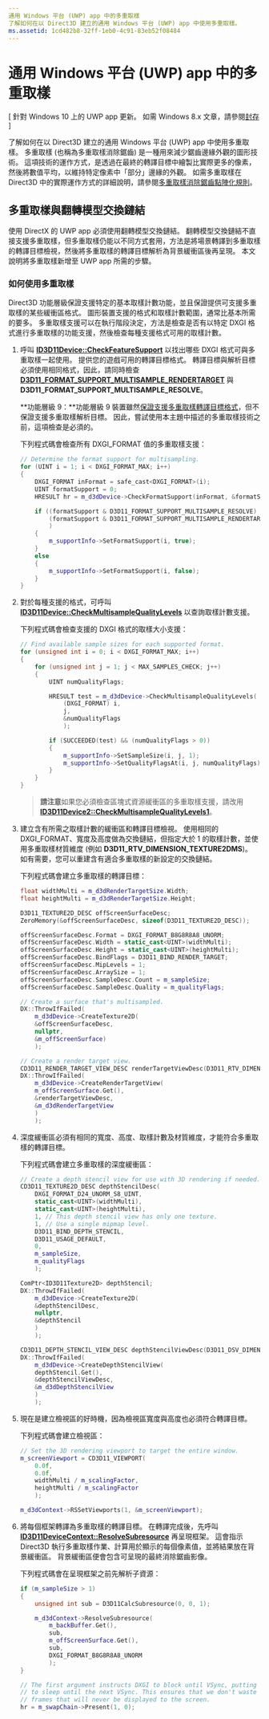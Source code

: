 ```yaml
---
通用 Windows 平台 (UWP) app 中的多重取樣
了解如何在以 Direct3D 建立的通用 Windows 平台 (UWP) app 中使用多重取樣。
ms.assetid: 1cd482b8-32ff-1eb0-4c91-83eb52f08484
---
```


# <span id="dev_gaming.multisampling__multi-sample_anti_aliasing__in_windows_store_apps"> </span> 通用 Windows 平台 (UWP) app 中的多重取樣


\[ 針對 Windows 10 上的 UWP app 更新。 如需 Windows 8.x 文章，請參閱[封存](http://go.microsoft.com/fwlink/p/?linkid=619132) \]

了解如何在以 Direct3D 建立的通用 Windows 平台 (UWP) app 中使用多重取樣。 多重取樣 (也稱為多重取樣消除鋸齒) 是一種用來減少鋸齒邊緣外觀的圖形技術。 這項技術的運作方式，是透過在最終的轉譯目標中繪製比實際更多的像素，然後將數值平均，以維持特定像素中「部分」邊緣的外觀。 如需多重取樣在 Direct3D 中的實際運作方式的詳細說明，請參閱[多重取樣消除鋸齒點陣化規則](https://msdn.microsoft.com/library/windows/desktop/cc627092#Multisample)。

## 多重取樣與翻轉模型交換鏈結


使用 DirectX 的 UWP app 必須使用翻轉模型交換鏈結。 翻轉模型交換鏈結不直接支援多重取樣，但多重取樣仍能以不同方式套用，方法是將場景轉譯到多重取樣的轉譯目標檢視，然後將多重取樣的轉譯目標解析為背景緩衝區後再呈現。 本文說明將多重取樣新增至 UWP app 所需的步驟。

### 如何使用多重取樣

Direct3D 功能層級保證支援特定的基本取樣計數功能，並且保證提供可支援多重取樣的某些緩衝區格式。 圖形裝置支援的格式和取樣計數範圍，通常比基本所需的要多。 多重取樣支援可以在執行階段決定，方法是檢查是否有以特定 DXGI 格式進行多重取樣的功能支援，然後檢查每種支援格式可用的取樣計數。

1.  呼叫 [**ID3D11Device::CheckFeatureSupport**](https://msdn.microsoft.com/library/windows/desktop/ff476497) 以找出哪些 DXGI 格式可與多重取樣一起使用。 提供您的遊戲可用的轉譯目標格式。 轉譯目標與解析目標必須使用相同格式，因此，請同時檢查 [**D3D11\_FORMAT\_SUPPORT\_MULTISAMPLE\_RENDERTARGET**](https://msdn.microsoft.com/library/windows/desktop/ff476134) 與 **D3D11\_FORMAT\_SUPPORT\_MULTISAMPLE\_RESOLVE**。

    **功能層級 9：**功能層級 9 裝置雖然[保證支援多重取樣轉譯目標格式](https://msdn.microsoft.com/library/windows/desktop/ff471324#MultiSample_RenderTarget)，但不保證支援多重取樣解析目標。 因此，嘗試使用本主題中描述的多重取樣技術之前，這項檢查是必須的。

    下列程式碼會檢查所有 DXGI\_FORMAT 值的多重取樣支援：

    ```cpp
    // Determine the format support for multisampling.
    for (UINT i = 1; i < DXGI_FORMAT_MAX; i++)
    {
        DXGI_FORMAT inFormat = safe_cast<DXGI_FORMAT>(i);
        UINT formatSupport = 0;
        HRESULT hr = m_d3dDevice->CheckFormatSupport(inFormat, &formatSupport);

        if ((formatSupport & D3D11_FORMAT_SUPPORT_MULTISAMPLE_RESOLVE) &&
            (formatSupport & D3D11_FORMAT_SUPPORT_MULTISAMPLE_RENDERTARGET)
            )
        {
            m_supportInfo->SetFormatSupport(i, true);
        }
        else
        {
            m_supportInfo->SetFormatSupport(i, false);
        }
    }
    ```

2.  對於每種支援的格式，可呼叫 [**ID3D11Device::CheckMultisampleQualityLevels**](https://msdn.microsoft.com/library/windows/desktop/ff476499) 以查詢取樣計數支援。

    下列程式碼會檢查支援的 DXGI 格式的取樣大小支援：

    ```cpp
    // Find available sample sizes for each supported format.
    for (unsigned int i = 0; i < DXGI_FORMAT_MAX; i++)
    {
        for (unsigned int j = 1; j < MAX_SAMPLES_CHECK; j++)
        {
            UINT numQualityFlags;

            HRESULT test = m_d3dDevice->CheckMultisampleQualityLevels(
                (DXGI_FORMAT) i,
                j,
                &numQualityFlags
                );

            if (SUCCEEDED(test) && (numQualityFlags > 0))
            {
                m_supportInfo->SetSampleSize(i, j, 1);
                m_supportInfo->SetQualityFlagsAt(i, j, numQualityFlags);
            }
        }
    }
    ```

    > **請注意**如果您必須檢查區塊式資源緩衝區的多重取樣支援，請改用 [**ID3D11Device2::CheckMultisampleQualityLevels1**](https://msdn.microsoft.com/library/windows/desktop/dn280494)。

     

3.  建立含有所需之取樣計數的緩衝區和轉譯目標檢視。 使用相同的 DXGI\_FORMAT、寬度及高度做為交換鏈結，但指定大於 1 的取樣計數，並使用多重取樣材質維度 (例如 **D3D11\_RTV\_DIMENSION\_TEXTURE2DMS**)。 如有需要，您可以重建含有適合多重取樣的新設定的交換鏈結。

    下列程式碼會建立多重取樣的轉譯目標：

    ```cpp
    float widthMulti = m_d3dRenderTargetSize.Width;
    float heightMulti = m_d3dRenderTargetSize.Height;

    D3D11_TEXTURE2D_DESC offScreenSurfaceDesc;
    ZeroMemory(&offScreenSurfaceDesc, sizeof(D3D11_TEXTURE2D_DESC));

    offScreenSurfaceDesc.Format = DXGI_FORMAT_B8G8R8A8_UNORM;
    offScreenSurfaceDesc.Width = static_cast<UINT>(widthMulti);
    offScreenSurfaceDesc.Height = static_cast<UINT>(heightMulti);
    offScreenSurfaceDesc.BindFlags = D3D11_BIND_RENDER_TARGET;
    offScreenSurfaceDesc.MipLevels = 1;
    offScreenSurfaceDesc.ArraySize = 1;
    offScreenSurfaceDesc.SampleDesc.Count = m_sampleSize;
    offScreenSurfaceDesc.SampleDesc.Quality = m_qualityFlags;

    // Create a surface that's multisampled.
    DX::ThrowIfFailed(
        m_d3dDevice->CreateTexture2D(
        &offScreenSurfaceDesc,
        nullptr,
        &m_offScreenSurface)
        );

    // Create a render target view. 
    CD3D11_RENDER_TARGET_VIEW_DESC renderTargetViewDesc(D3D11_RTV_DIMENSION_TEXTURE2DMS);
    DX::ThrowIfFailed(
        m_d3dDevice->CreateRenderTargetView(
        m_offScreenSurface.Get(),
        &renderTargetViewDesc,
        &m_d3dRenderTargetView
        )
        );
    ```

4.  深度緩衝區必須有相同的寬度、高度、取樣計數及材質維度，才能符合多重取樣的轉譯目標。

    下列程式碼會建立多重取樣的深度緩衝區：

    ```cpp
    // Create a depth stencil view for use with 3D rendering if needed.
    CD3D11_TEXTURE2D_DESC depthStencilDesc(
        DXGI_FORMAT_D24_UNORM_S8_UINT,
        static_cast<UINT>(widthMulti),
        static_cast<UINT>(heightMulti),
        1, // This depth stencil view has only one texture.
        1, // Use a single mipmap level.
        D3D11_BIND_DEPTH_STENCIL,
        D3D11_USAGE_DEFAULT,
        0,
        m_sampleSize,
        m_qualityFlags
        );

    ComPtr<ID3D11Texture2D> depthStencil;
    DX::ThrowIfFailed(
        m_d3dDevice->CreateTexture2D(
        &depthStencilDesc,
        nullptr,
        &depthStencil
        )
        );

    CD3D11_DEPTH_STENCIL_VIEW_DESC depthStencilViewDesc(D3D11_DSV_DIMENSION_TEXTURE2DMS);
    DX::ThrowIfFailed(
        m_d3dDevice->CreateDepthStencilView(
        depthStencil.Get(),
        &depthStencilViewDesc,
        &m_d3dDepthStencilView
        )
        );
    ```

5.  現在是建立檢視區的好時機，因為檢視區寬度與高度也必須符合轉譯目標。

    下列程式碼會建立檢視區：

    ```cpp
    // Set the 3D rendering viewport to target the entire window.
    m_screenViewport = CD3D11_VIEWPORT(
        0.0f,
        0.0f,
        widthMulti / m_scalingFactor,
        heightMulti / m_scalingFactor
        );

    m_d3dContext->RSSetViewports(1, &m_screenViewport);
    ```

6.  將每個框架轉譯為多重取樣的轉譯目標。 在轉譯完成後，先呼叫 [**ID3D11DeviceContext::ResolveSubresource**](https://msdn.microsoft.com/library/windows/desktop/ff476474) 再呈現框架。 這會指示 Direct3D 執行多重取樣作業、計算用於顯示的每個像素值，並將結果放在背景緩衝區。 背景緩衝區便會包含可呈現的最終消除鋸齒影像。

    下列程式碼會在呈現框架之前先解析子資源：

    ```cpp
    if (m_sampleSize > 1)
    {
        unsigned int sub = D3D11CalcSubresource(0, 0, 1);

        m_d3dContext->ResolveSubresource(
            m_backBuffer.Get(),
            sub,
            m_offScreenSurface.Get(),
            sub,
            DXGI_FORMAT_B8G8R8A8_UNORM
            );
    }

    // The first argument instructs DXGI to block until VSync, putting the application
    // to sleep until the next VSync. This ensures that we don't waste any cycles rendering
    // frames that will never be displayed to the screen.
    hr = m_swapChain->Present(1, 0);
    ```

 

 






<!--HONumber=Mar16_HO1-->


